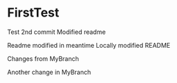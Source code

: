 # FirstTest

Test 2nd commit
Modified readme

Readme modified in meantime
Locally modified README


Changes from MyBranch

Another change in MyBranch